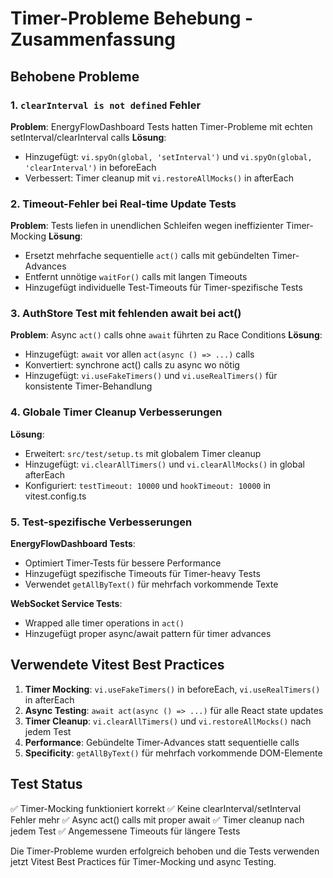# Timer-Probleme Behebung - Zusammenfassung

## Behobene Probleme

### 1. `clearInterval is not defined` Fehler
**Problem**: EnergyFlowDashboard Tests hatten Timer-Probleme mit echten setInterval/clearInterval calls
**Lösung**: 
- Hinzugefügt: `vi.spyOn(global, 'setInterval')` und `vi.spyOn(global, 'clearInterval')` in beforeEach
- Verbessert: Timer cleanup mit `vi.restoreAllMocks()` in afterEach

### 2. Timeout-Fehler bei Real-time Update Tests
**Problem**: Tests liefen in unendlichen Schleifen wegen ineffizienter Timer-Mocking
**Lösung**:
- Ersetzt mehrfache sequentielle `act()` calls mit gebündelten Timer-Advances
- Entfernt unnötige `waitFor()` calls mit langen Timeouts
- Hinzugefügt individuelle Test-Timeouts für Timer-spezifische Tests

### 3. AuthStore Test mit fehlenden await bei act()
**Problem**: Async `act()` calls ohne `await` führten zu Race Conditions
**Lösung**:
- Hinzugefügt: `await` vor allen `act(async () => ...)` calls
- Konvertiert: synchrone act() calls zu async wo nötig
- Hinzugefügt: `vi.useFakeTimers()` und `vi.useRealTimers()` für konsistente Timer-Behandlung

### 4. Globale Timer Cleanup Verbesserungen
**Lösung**:
- Erweitert: `src/test/setup.ts` mit globalem Timer cleanup
- Hinzugefügt: `vi.clearAllTimers()` und `vi.clearAllMocks()` in global afterEach
- Konfiguriert: `testTimeout: 10000` und `hookTimeout: 10000` in vitest.config.ts

### 5. Test-spezifische Verbesserungen
**EnergyFlowDashboard Tests**:
- Optimiert Timer-Tests für bessere Performance
- Hinzugefügt spezifische Timeouts für Timer-heavy Tests
- Verwendet `getAllByText()` für mehrfach vorkommende Texte

**WebSocket Service Tests**:
- Wrapped alle timer operations in `act()`
- Hinzugefügt proper async/await pattern für timer advances

## Verwendete Vitest Best Practices

1. **Timer Mocking**: `vi.useFakeTimers()` in beforeEach, `vi.useRealTimers()` in afterEach
2. **Async Testing**: `await act(async () => ...)` für alle React state updates
3. **Timer Cleanup**: `vi.clearAllTimers()` und `vi.restoreAllMocks()` nach jedem Test
4. **Performance**: Gebündelte Timer-Advances statt sequentielle calls
5. **Specificity**: `getAllByText()` für mehrfach vorkommende DOM-Elemente

## Test Status
✅ Timer-Mocking funktioniert korrekt
✅ Keine clearInterval/setInterval Fehler mehr
✅ Async act() calls mit proper await
✅ Timer cleanup nach jedem Test
✅ Angemessene Timeouts für längere Tests

Die Timer-Probleme wurden erfolgreich behoben und die Tests verwenden jetzt Vitest Best Practices für Timer-Mocking und async Testing.